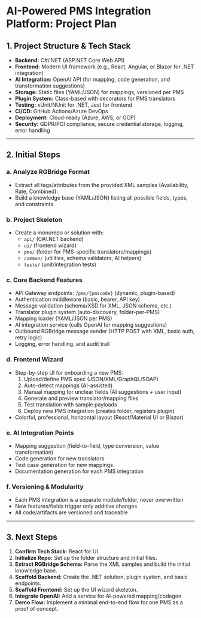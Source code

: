 # AI-Powered PMS Integration Platform: Project Plan

## 1. Project Structure & Tech Stack

- **Backend:** C#/.NET (ASP.NET Core Web API)
- **Frontend:** Modern UI framework (e.g., React, Angular, or Blazor for .NET integration)
- **AI Integration:** OpenAI API (for mapping, code generation, and transformation suggestions)
- **Storage:** Static files (YAML/JSON) for mappings, versioned per PMS
- **Plugin System:** Class-based with decorators for PMS translators
- **Testing:** xUnit/NUnit for .NET, Jest for frontend
- **CI/CD:** GitHub Actions/Azure DevOps
- **Deployment:** Cloud-ready (Azure, AWS, or GCP)
- **Security:** GDPR/PCI compliance, secure credential storage, logging, error handling

---

## 2. Initial Steps

### a. Analyze RGBridge Format
- Extract all tags/attributes from the provided XML samples (Availability, Rate, Combined).
- Build a knowledge base (YAML/JSON) listing all possible fields, types, and constraints.

### b. Project Skeleton
- Create a monorepo or solution with:
  - `api/` (C#/.NET backend)
  - `ui/` (frontend wizard)
  - `pms/` (folder for PMS-specific translators/mappings)
  - `common/` (utilities, schema validators, AI helpers)
  - `tests/` (unit/integration tests)

### c. Core Backend Features
- API Gateway endpoints: `/pms/{pmscode}` (dynamic, plugin-based)
- Authentication middleware (basic, bearer, API key)
- Message validation (schema/XSD for XML, JSON schema, etc.)
- Translator plugin system (auto-discovery, folder-per-PMS)
- Mapping loader (YAML/JSON per PMS)
- AI integration service (calls OpenAI for mapping suggestions)
- Outbound RGBridge message sender (HTTP POST with XML, basic auth, retry logic)
- Logging, error handling, and audit trail

### d. Frontend Wizard
- Step-by-step UI for onboarding a new PMS:
  1. Upload/define PMS spec (JSON/XML/GraphQL/SOAP)
  2. Auto-detect mappings (AI-assisted)
  3. Manual mapping for unclear fields (AI suggestions + user input)
  4. Generate and preview translator/mapping files
  5. Test translation with sample payloads
  6. Deploy new PMS integration (creates folder, registers plugin)
- Colorful, professional, horizontal layout (React/Material UI or Blazor)

### e. AI Integration Points
- Mapping suggestion (field-to-field, type conversion, value transformation)
- Code generation for new translators
- Test case generation for new mappings
- Documentation generation for each PMS integration

### f. Versioning & Modularity
- Each PMS integration is a separate module/folder, never overwritten
- New features/fields trigger only additive changes
- All code/artifacts are versioned and traceable

---

## 3. Next Steps

1. **Confirm Tech Stack:** React for UI.
2. **Initialize Repo:** Set up the folder structure and initial files.
3. **Extract RGBridge Schema:** Parse the XML samples and build the initial knowledge base.
4. **Scaffold Backend:** Create the .NET solution, plugin system, and basic endpoints.
5. **Scaffold Frontend:** Set up the UI wizard skeleton.
6. **Integrate OpenAI:** Add a service for AI-powered mapping/codegen.
7. **Demo Flow:** Implement a minimal end-to-end flow for one PMS as a proof of concept.


